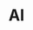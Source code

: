 ---
# This topic lives at
# https://digital.gov/topics/ai

slug: "ai"

# Topic Title
title: "AI"

# description — keep it short and clear
summary: ""


# Weight
weight: 1

# For more information on managing topics,
# see https://github.com/GSA/digitalgov.gov/wiki
---